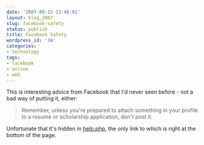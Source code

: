 ```yaml
---
date: '2007-09-22 13:46:02'
layout: blog_2007
slug: facebook-safety
status: publish
title: Facebook Safety
wordpress_id: '34'
categories:
- technology
tags:
- facebook
- online
- web
---
```


This is interesting advice from Facebook that I'd never seen before - not a
bad way of putting it, either:

> Remember, unless you're prepared to attach something in your profile to a
> resume or scholarship application, don't post it.

Unfortunate that it's hidden in
[help.php](http://facebook.com/help.php?tab=safety), the only link to which is
right at the bottom of the page.
